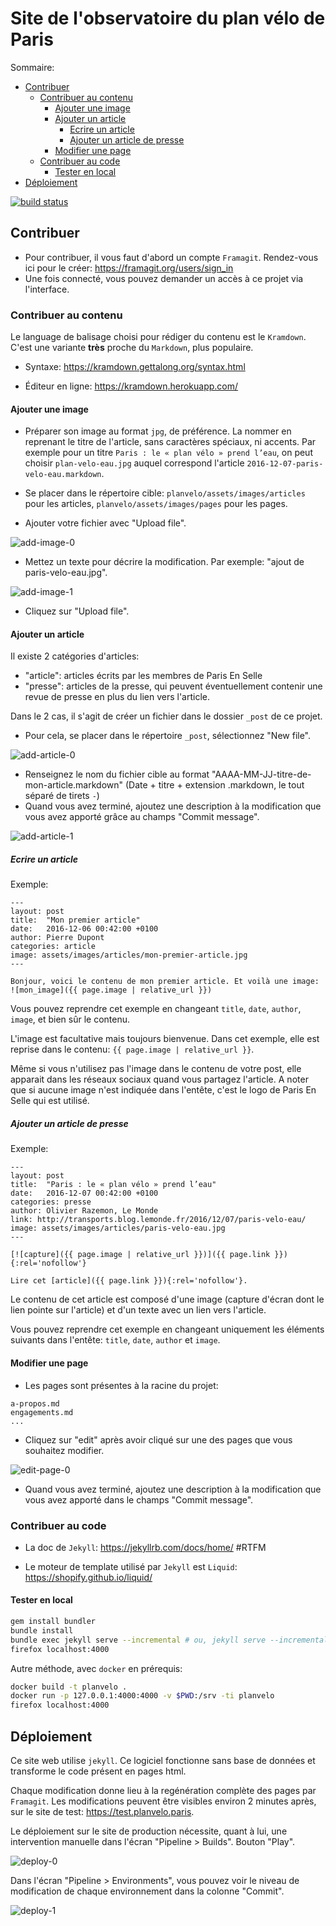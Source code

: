 # Site de l'observatoire du plan vélo de Paris
Sommaire:
<!-- TOC depthFrom:2 depthTo:6 withLinks:1 updateOnSave:1 orderedList:0 -->

- [Contribuer](#contribuer)
	- [Contribuer au contenu](#contribuer-au-contenu)
		- [Ajouter une image](#ajouter-une-image)
		- [Ajouter un article](#ajouter-un-article)
			- [Ecrire un article](#ecrire-un-article)
			- [Ajouter un article de presse](#ajouter-un-article-de-presse)
		- [Modifier une page](#modifier-une-page)
	- [Contribuer au code](#contribuer-au-code)
		- [Tester en local](#tester-en-local)
- [Déploiement](#dploiement)

<!-- /TOC -->

[![build status](https://framagit.org/ParisEnSelle/planvelo/badges/master/build.svg)](https://framagit.org/ParisEnSelle/planvelo/commits/master)

## Contribuer

* Pour contribuer, il vous faut d'abord un compte `Framagit`. Rendez-vous ici pour le créer: https://framagit.org/users/sign_in
* Une fois connecté, vous pouvez demander un accès à ce projet via l'interface.

### Contribuer au contenu

Le language de balisage choisi pour rédiger du contenu est le `Kramdown`. C'est une variante **très** proche du `Markdown`, plus populaire.

* Syntaxe: https://kramdown.gettalong.org/syntax.html

* Éditeur en ligne: https://kramdown.herokuapp.com/

#### Ajouter une image

* Préparer son image au format `jpg`, de préférence. La nommer en reprenant le titre de l'article, sans caractères spéciaux, ni accents. Par exemple pour un titre `Paris : le « plan vélo » prend l’eau`, on peut choisir `plan-velo-eau.jpg` auquel correspond l'article `2016-12-07-paris-velo-eau.markdown`.

* Se placer dans le répertoire cible: `planvelo/assets/images/articles` pour les articles, `planvelo/assets/images/pages` pour les pages.

* Ajouter votre fichier avec "Upload file".

![add-image-0](doc/add-image-0.png)

* Mettez un texte pour décrire la modification. Par exemple: "ajout de paris-velo-eau.jpg".

![add-image-1](doc/add-image-1.png)

* Cliquez sur "Upload file".

#### Ajouter un article

Il existe 2 catégories d'articles:
* "article": articles écrits par les membres de Paris En Selle
* "presse": articles de la presse, qui peuvent éventuellement contenir une revue de presse en plus du lien vers l'article.

Dans le 2 cas, il s'agit de créer un fichier dans le dossier `_post` de ce projet.

* Pour cela, se placer dans le répertoire `_post`, sélectionnez "New file".

![add-article-0](doc/add-article-0.png)

* Renseignez le nom du fichier cible au format "AAAA-MM-JJ-titre-de-mon-article.markdown" (Date + titre + extension .markdown, le tout séparé de tirets `-`)
* Quand vous avez terminé, ajoutez une description à la modification que vous avez apporté grâce au champs "Commit message".

![add-article-1](doc/add-article-1.png)

##### Ecrire un article

Exemple:
```
---
layout: post
title:  "Mon premier article"
date:   2016-12-06 00:42:00 +0100
author: Pierre Dupont
categories: article
image: assets/images/articles/mon-premier-article.jpg
---

Bonjour, voici le contenu de mon premier article. Et voilà une image:
![mon_image]({{ page.image | relative_url }})
```

Vous pouvez reprendre cet exemple en changeant `title`, `date`, `author`, `image`, et bien sûr le contenu.

L'image est facultative mais toujours bienvenue. Dans cet exemple, elle est reprise dans le contenu: `{{ page.image | relative_url }}`.

Même si vous n'utilisez pas l'image dans le contenu de votre post, elle apparait dans les réseaux sociaux quand vous partagez l'article. A noter que si aucune image n'est indiquée dans l'entête, c'est le logo de Paris En Selle qui est utilisé.

##### Ajouter un article de presse

Exemple:
```
---
layout: post
title:  "Paris : le « plan vélo » prend l’eau"
date:   2016-12-07 00:42:00 +0100
categories: presse
author: Olivier Razemon, Le Monde
link: http://transports.blog.lemonde.fr/2016/12/07/paris-velo-eau/
image: assets/images/articles/paris-velo-eau.jpg
---

[![capture]({{ page.image | relative_url }})]({{ page.link }}){:rel='nofollow'}

Lire cet [article]({{ page.link }}){:rel='nofollow'}.
```

Le contenu de cet article est composé d'une image (capture d'écran dont le lien pointe sur l'article) et d'un texte avec un lien vers l'article.

Vous pouvez reprendre cet exemple en changeant uniquement les éléments suivants dans l'entête: `title`, `date`, `author` et `image`.

#### Modifier une page

* Les pages sont présentes à la racine du projet:
```
a-propos.md
engagements.md
...
```

* Cliquez sur "edit" après avoir cliqué sur une des pages que vous souhaitez modifier.

![edit-page-0](doc/edit-page-0.png)

* Quand vous avez terminé, ajoutez une description à la modification que vous avez apporté dans le champs "Commit message".

### Contribuer au code

* La doc de `Jekyll`: https://jekyllrb.com/docs/home/ #RTFM

* Le moteur de template utilisé par `Jekyll` est `Liquid`: https://shopify.github.io/liquid/

#### Tester en local

```bash
gem install bundler
bundle install
bundle exec jekyll serve --incremental # ou, jekyll serve --incremental
firefox localhost:4000
```

Autre méthode, avec `docker` en prérequis:
```bash
docker build -t planvelo .
docker run -p 127.0.0.1:4000:4000 -v $PWD:/srv -ti planvelo
firefox localhost:4000
```

## Déploiement

Ce site web utilise `jekyll`. Ce logiciel fonctionne sans base de données et transforme le code présent en pages html.

Chaque modification donne lieu à la regénération complète des pages par `Framagit`. Les modifications peuvent être visibles environ 2 minutes après, sur le site de test: https://test.planvelo.paris.

Le déploiement sur le site de production nécessite, quant à lui, une intervention manuelle dans l'écran "Pipeline > Builds". Bouton "Play".

![deploy-0](doc/deploy-0.png)

Dans l'écran "Pipeline > Environments", vous pouvez voir le niveau de modification de chaque environnement dans la colonne "Commit".

![deploy-1](doc/deploy-1.png)
